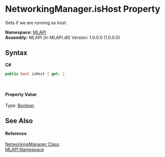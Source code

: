 # NetworkingManager.isHost Property 
 

Gets if we are running as host

**Namespace:**&nbsp;<a href="N_MLAPI">MLAPI</a><br />**Assembly:**&nbsp;MLAPI (in MLAPI.dll) Version: 1.0.0.0 (1.0.0.0)

## Syntax

**C#**<br />
``` C#
public bool isHost { get; }
```

<br />

#### Property Value
Type: <a href="http://msdn2.microsoft.com/en-us/library/a28wyd50" target="_blank">Boolean</a>

## See Also


#### Reference
<a href="T_MLAPI_NetworkingManager">NetworkingManager Class</a><br /><a href="N_MLAPI">MLAPI Namespace</a><br />